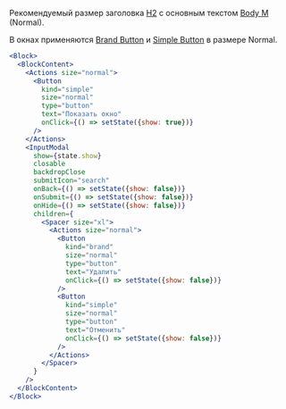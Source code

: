 Рекомендуемый размер заголовка [H2](#/Компоненты/Heading) с основным текстом [Body M]() (Normal).

В окнах применяются [Brand Button](#/Компоненты/Button) и [Simple Button](#/Компоненты/Button) в размере Normal.

```jsx
<Block>
  <BlockContent>
    <Actions size="normal">
      <Button
        kind="simple"
        size="normal"
        type="button"
        text="Показать окно"
        onClick={() => setState({show: true})}
      />
    </Actions>
    <InputModal
      show={state.show}
      closable
      backdropClose
      submitIcon="search"
      onBack={() => setState({show: false})}
      onSubmit={() => setState({show: false})}
      onHide={() => setState({show: false})}
      children={
        <Spacer size="xl">
          <Actions size="normal">
            <Button
              kind="brand"
              size="normal"
              type="button"
              text="Удалить"
              onClick={() => setState({show: false})}
            />
            <Button
              kind="simple"
              size="normal"
              type="button"
              text="Отменить"
              onClick={() => setState({show: false})}
            />
          </Actions>
        </Spacer>
      }
    />
  </BlockContent>
</Block>
```
